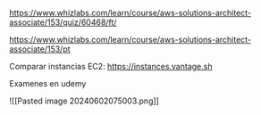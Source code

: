
https://www.whizlabs.com/learn/course/aws-solutions-architect-associate/153/quiz/60468/ft/

https://www.whizlabs.com/learn/course/aws-solutions-architect-associate/153/pt

Comparar instancias EC2: https://instances.vantage.sh

Examenes en udemy

![[Pasted image 20240602075003.png]]